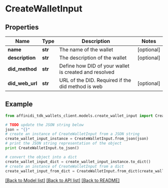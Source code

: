 # CreateWalletInput

## Properties

| Name            | Type    | Description                                           | Notes      |
| --------------- | ------- | ----------------------------------------------------- | ---------- |
| **name**        | **str** | The name of the wallet                                | [optional] |
| **description** | **str** | The description of the wallet                         | [optional] |
| **did_method**  | **str** | Define how DID of your wallet is created and resolved |
| **did_web_url** | **str** | URL of the DID. Required if the did method is web     | [optional] |

## Example

```python
from affinidi_tdk_wallets_client.models.create_wallet_input import CreateWalletInput

# TODO update the JSON string below
json = "{}"
# create an instance of CreateWalletInput from a JSON string
create_wallet_input_instance = CreateWalletInput.from_json(json)
# print the JSON string representation of the object
print CreateWalletInput.to_json()

# convert the object into a dict
create_wallet_input_dict = create_wallet_input_instance.to_dict()
# create an instance of CreateWalletInput from a dict
create_wallet_input_from_dict = CreateWalletInput.from_dict(create_wallet_input_dict)
```

[[Back to Model list]](../README.md#documentation-for-models) [[Back to API list]](../README.md#documentation-for-api-endpoints) [[Back to README]](../README.md)
